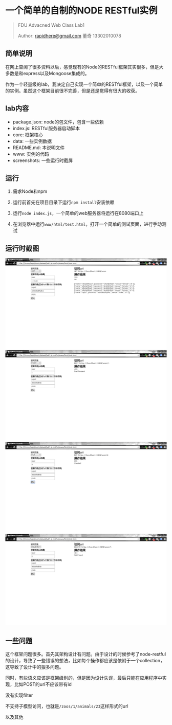 一个简单的自制的NODE RESTful实例
===

> FDU Advacned Web Class Lab1
>
> Author: rapidhere@gmail.com 董奇 13302010078

简单说明
--

在网上查阅了很多资料以后，感觉现有的Node的RESTful框架其实很多，但是大多数是和express以及Mongoose集成的。

作为一个轻量级的lab，我决定自己实现一个简单的RESTful框架，以及一个简单的实例。虽然这个框架目前很不完善，但是还是觉得有很大的收获。

lab内容
---

* package.json: node的包文件，包含一些依赖
* index.js: RESTful服务器启动脚本
* core: 框架核心
* data: 一些实例数据
* README.md: 本说明文件
* www: 实例的代码
* screenshots: 一些运行时截屏

运行
---

1. 需求Node和npm

2. 运行前首先在项目目录下运行`npm install`安装依赖

3. 运行`node index.js`，一个简单的web服务器将运行在8080端口上

4. 在浏览器中运行`www/html/test.html`，打开一个简单的测试页面，进行手动测试

运行时截图
---
![GET](screenshots/get.png)
![POST](screenshots/post.png)
![PUT](screenshots/put.png)
![DELETE](screenshots/delete.png)

一些问题
---

这个框架问题很多。首先其架构设计有问题。由于设计的时候参考了node-restful的设计，导致了一些错误的想法，比如每个操作都应该是依附于一个collection，这导致了设计中的狠多问题。

同时，有些语义应该是框架级别的，但是因为设计失误，最后只能在应用程序中实现，比如POST的url不应该带有id

没有实现filter

不支持子模型访问，也就是`/zoos/1/animals/23`这样形式的url

以及其他
